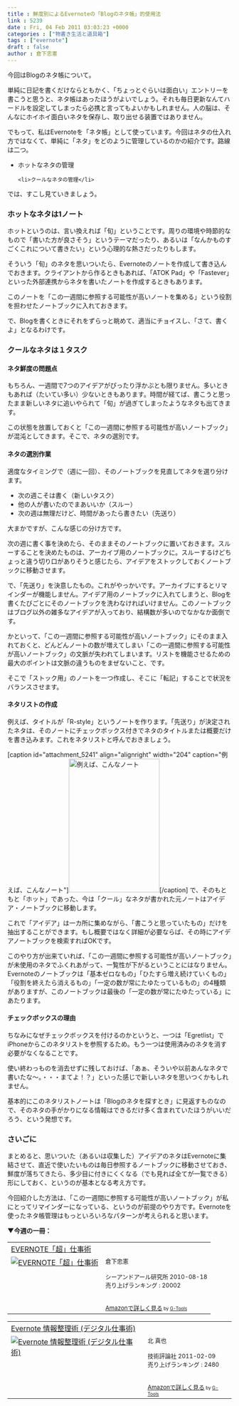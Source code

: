 ```yaml
---
title : 鮮度別によるEvernoteの「Blogのネタ帳」的使用法
link : 5239
date : Fri, 04 Feb 2011 03:03:23 +0000
categories : ["物書き生活と道具箱"]
tags : ["evernote"]
draft : false
author : 倉下忠憲
---
```


今回はBlogのネタ帳について。

単純に日記を書くだけならともかく、「ちょっとぐらいは面白い」エントリーを書こうと思うと、ネタ帳はあったほうがよいでしょう。それも毎日更新なんてハードルを設定してしまったら必携と言ってもよいかもしれません。人の脳は、そんなにホイホイ面白いネタを保存し、取り出せる装置ではありません。

でもって、私はEvernoteを「ネタ帳」として使っています。今回はネタの仕入れ方ではなくて、単純に「ネタ」をどのように管理しているのかの紹介です。路線は二つ。

<ul>
	<li>ホットなネタの管理</li>

	<li>クールなネタの管理</li>
</ul>



では、すこし見ていきましょう。

<h3>ホットなネタは1ノート</h3>
ホットというのは、言い換えれば「旬」ということです。周りの環境や時節的なもので「書いた方が良さそう」というテーマだったり、あるいは「なんかものすごくこれについて書きたい」という心理的な熱さだったりもします。

そういう「旬」のネタを思いついたら、Evernoteのノートを作成して書き込んでおきます。クライアントから作るときもあれば、「ATOK Pad」や「Fastever」といった外部連携からネタを書いたノートを作成するときもあります。

このノートを「この一週間に参照する可能性が高いノートを集める」という役割を担わせたノートブックに入れておきます。

で、Blogを書くときにそれをずらっと眺めて、適当にチョイスし、「さて、書くよ」となるわけです。

<h3>クールなネタは１タスク</h3>
<h4>ネタ鮮度の問題点</h4>
もちろん、一週間で7つのアイデアがぴったり浮かぶとも限りません。多いときもあれば（たいてい多い）少ないときもあります。時間が経てば、書こうと思ったまま新しいネタに追いやられて「旬」が過ぎてしまったようなネタも出てきます。

この状態を放置しておくと「この一週間に参照する可能性が高いノートブック」が混沌としてきます。そこで、ネタの選別です。

<h4>ネタの選別作業</h4>
適度なタイミングで（週に一回）、そのノートブックを見直してネタを選り分けます。

<ul>
	<li>次の週こそは書く（新しいタスク）</li>
	<li>他の人が書いたのでまあいいか（スルー）</li>
	<li>次の週は無理だけど、時間があったら書きたい（先送り）</li>
</ul>



大まかですが、こんな感じの分け方です。

次の週に書く事を決めたら、そのままそのノートブックに置いておきます。スルーすることを決めたものは、アーカイブ用のノートブックに。スルーするけどちょっと違う切り口がありそうと感じたら、アイデアをストックしておくノートブックに移動させます。

で、「先送り」を決意したもの。これがやっかいです。アーカイブにするとリマインダーが機能しません。アイデア用のノートブックに入れてしまうと、Blogを書くたびごとにそのノートブックを洗わなければいけません。このノートブックはブログ以外の雑多なアイデアが入っており、結構数が多いのでなかなか面倒です。

かといって、「この一週間に参照する可能性が高いノートブック」にそのまま入れておくと、どんどんノートの数が増えてしまい「この一週間に参照する可能性が高いノートブック」の文脈が失われてしまいます。リストを機能させるための最大のポイントは文脈の違うものをまぜないこと、です。

そこで「ストック用」のノートを一つ作成し、そこに「転記」することで状況をバランスさせます。

<h4>ネタリストの作成</h4>
例えば、タイトルが「R-style」というノートを作ります。「先送り」が決定されたネタは、そのノートにチェックボックス付きでネタのタイトルまたは概要だけを書き込みます。これをネタリストと呼んでおきましょう。

[caption id="attachment_5241" align="alignright" width="204" caption="例えば、こんなノート"]<img src="https://rashita.net/blog/wp-content/uploads/2011/02/screenshot-204x300.png" alt="例えば、こんなノート" title="例えば、こんなノート" width="204" height="300" class="size-medium wp-image-5241" />[/caption]
で、そのもともと「ホット」であった、今は「クール」なネタが書かれた元ノートはアイデア・ノートブックに移動します。

これで「アイデア」は一カ所に集めながら、「書こうと思っていたもの」だけを抽出することができます。もし概要ではなく詳細が必要ならば、その時にアイデアノートブックを検索すればOKです。

このやり方が出来ていれば、「この一週間に参照する可能性が高いノートブック」が未使用のネタでふくれあがって、一覧性が下がるということにはなりません。Evernoteのノートブックは「基本ゼロなもの」「ひたすら増え続けていくもの」「役割を終えたら消えるもの」「一定の数が常にたゆたっているもの」の4種類がありますが、このノートブックは最後の「一定の数が常にたゆたっている」にあたります。

<h4>チェックボックスの理由</h4>
ちなみになぜチェックボックスを付けるのかというと、一つは「Egretlist」でiPhoneからこのネタリストを参照するため。もう一つは使用済みのネタを消す必要がなくなることです。

使い終わっものを消去せずに残しておけば、「あぁ、そういや以前あんなネタで書いたな〜。・・・まてよ！？」といった感じで新しいネタを思いつくかもしれません。

基本的にこのネタリストノートは「Blogのネタを探すとき」に見返すものなので、そのネタの手がかりになる情報はできるだけ多く含まれていたほうがいいだろう、という発想です。
<h3>さいごに</h3>
まとめると、思いついた（あるいは収集した）アイデアのネタはEvernoteに集結させて、直近で使いたいものは毎日参照するノートブックに移動させておき、鮮度が落ちてきたら、多少目に付きにくくなる（でも見れば全てが一覧できる）形にしておく、というのが基本となる考え方です。

今回紹介した方法は、「この一週間に参照する可能性が高いノートブック」が私にとってリマインダーになっている、というのが前提のやり方です。Evernoteを使ったネタ帳管理はもっといろいろなパターンが考えられると思います。

<strong>▼今週の一冊：</strong>
<table  border="0" cellpadding="5"><tr><td colspan="2"><a href="http://www.amazon.co.jp/EVERNOTE%E3%80%8C%E8%B6%85%E3%80%8D%E4%BB%95%E4%BA%8B%E8%A1%93-%E5%80%89%E4%B8%8B%E5%BF%A0%E6%86%B2/dp/4863540728%3FSubscriptionId%3D15SMZCTB9V8NGR2TW082%26tag%3Drashita1000-22%26linkCode%3Dxm2%26camp%3D2025%26creative%3D165953%26creativeASIN%3D4863540728" target="_top">EVERNOTE「超」仕事術</a><img src="http://www.assoc-amazon.jp/e/ir?t=rashita1000-22&l=ur2&o=9" width="1" height="1" style="border: none;" alt="" /></td></tr><tr><td valign="top"><a href="http://www.amazon.co.jp/EVERNOTE%E3%80%8C%E8%B6%85%E3%80%8D%E4%BB%95%E4%BA%8B%E8%A1%93-%E5%80%89%E4%B8%8B%E5%BF%A0%E6%86%B2/dp/4863540728%3FSubscriptionId%3D15SMZCTB9V8NGR2TW082%26tag%3Drashita1000-22%26linkCode%3Dxm2%26camp%3D2025%26creative%3D165953%26creativeASIN%3D4863540728" target="_top"><img src="http://ecx.images-amazon.com/images/I/51zkZf06QlL._SL160_.jpg" border="0" alt="EVERNOTE「超」仕事術" /></a></td><td valign="top"><font size="-1">倉下忠憲 <br /><br />シーアンドアール研究所  2010-08-18<br />売り上げランキング : 20002<br /><br /><br /><a href="http://www.amazon.co.jp/EVERNOTE%E3%80%8C%E8%B6%85%E3%80%8D%E4%BB%95%E4%BA%8B%E8%A1%93-%E5%80%89%E4%B8%8B%E5%BF%A0%E6%86%B2/dp/4863540728%3FSubscriptionId%3D15SMZCTB9V8NGR2TW082%26tag%3Drashita1000-22%26linkCode%3Dxm2%26camp%3D2025%26creative%3D165953%26creativeASIN%3D4863540728" target="_top">Amazonで詳しく見る</a></font><font size="-2"> by <a href="http://www.goodpic.com/mt/aws/index.html" >G-Tools</a></font></td></tr></table>

<table  border="0" cellpadding="5"><tr><td colspan="2"><a href="http://www.amazon.co.jp/Evernote-%E6%83%85%E5%A0%B1%E6%95%B4%E7%90%86%E8%A1%93-%E3%83%87%E3%82%B8%E3%82%BF%E3%83%AB%E4%BB%95%E4%BA%8B%E8%A1%93-%E5%8C%97-%E7%9C%9F%E4%B9%9F/dp/4774145181%3FSubscriptionId%3D15SMZCTB9V8NGR2TW082%26tag%3Drashita1000-22%26linkCode%3Dxm2%26camp%3D2025%26creative%3D165953%26creativeASIN%3D4774145181" target="_top">Evernote 情報整理術 (デジタル仕事術)</a><img src="http://www.assoc-amazon.jp/e/ir?t=rashita1000-22&l=ur2&o=9" width="1" height="1" style="border: none;" alt="" /></td></tr><tr><td valign="top"><a href="http://www.amazon.co.jp/Evernote-%E6%83%85%E5%A0%B1%E6%95%B4%E7%90%86%E8%A1%93-%E3%83%87%E3%82%B8%E3%82%BF%E3%83%AB%E4%BB%95%E4%BA%8B%E8%A1%93-%E5%8C%97-%E7%9C%9F%E4%B9%9F/dp/4774145181%3FSubscriptionId%3D15SMZCTB9V8NGR2TW082%26tag%3Drashita1000-22%26linkCode%3Dxm2%26camp%3D2025%26creative%3D165953%26creativeASIN%3D4774145181" target="_top"><img src="http://ecx.images-amazon.com/images/I/51cGT9SGt%2BL._SL160_.jpg" border="0" alt="Evernote 情報整理術 (デジタル仕事術)" /></a></td><td valign="top"><font size="-1">北 真也 <br /><br />技術評論社  2011-02-09<br />売り上げランキング : 2480<br /><br /><br /><a href="http://www.amazon.co.jp/Evernote-%E6%83%85%E5%A0%B1%E6%95%B4%E7%90%86%E8%A1%93-%E3%83%87%E3%82%B8%E3%82%BF%E3%83%AB%E4%BB%95%E4%BA%8B%E8%A1%93-%E5%8C%97-%E7%9C%9F%E4%B9%9F/dp/4774145181%3FSubscriptionId%3D15SMZCTB9V8NGR2TW082%26tag%3Drashita1000-22%26linkCode%3Dxm2%26camp%3D2025%26creative%3D165953%26creativeASIN%3D4774145181" target="_top">Amazonで詳しく見る</a></font><font size="-2"> by <a href="http://www.goodpic.com/mt/aws/index.html" >G-Tools</a></font></td></tr></table>
